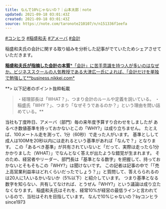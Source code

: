 ```yaml
---
title: なんで10%じゃないの？｜山本太郎｜note
updated: 2021-09-18 03:01:43Z
created: 2021-09-18 03:01:43Z
source: https://note.com/taronote210107/n/n151336f1eefa
---
```


 [#コンヒラ](https://note.com/hashtag/%E3%82%B3%E3%83%B3%E3%83%92%E3%83%A9)  [#稲盛和夫](https://note.com/hashtag/%E7%A8%B2%E7%9B%9B%E5%92%8C%E5%A4%AB)  [#アメーバ](https://note.com/hashtag/%E3%82%A2%E3%83%A1%E3%83%BC%E3%83%90)  [#会計](https://note.com/hashtag/%E4%BC%9A%E8%A8%88)

稲盛和夫氏の会計に関する取り組みを分析した記事がでていたためシェアさせていただきます。

[**稲盛和夫氏が指摘した会計の本質***「会計」に苦手意識を持つ人が多いのはなぜか。ビジネススクールの人気教授である大津広一氏によれば、「会計だけを単独で勉強して**business.nikkei.com*](https://business.nikkei.com/atcl/gen/19/00299/051900001/)

**> 以下記者のポイント抜粋転載
> ・経理部長は「WHAT？」、つまり会計のルールや定義を説いている。
> ・稲盛氏「WHY？」、つまり「なぜそうであるのか？」という理由を問い詰めている。**

当社も丁度昨日、アメーバ（部門）毎の来年度予算すり合わせをしましたが
あるべき数値基準を持っておかないとこの「WHY?」は成り立ちません。
たとえば、100メートル走を測って、1分（60秒）で走った人がいます。
基準としして成人は100Mを20秒以内には走れるという基準があれば「なんで？」となります。
この「あるべき基準」が共有されていないと「だって、実際は走ったら1分かかりました（WHAT）」でなんとなく答えが出たような錯覚が生まれます。
そのため、経営者やリーダー、部門長は「基準となる数字」を把握して、持っておかないとそもそもこの「WHY?」は聞けないです。
この記者は記事の中で「「売上高営業利益率はどれくらいだったでしょう？」」と質問して、答えらられるのは20人に1人いるかいないか（5%以下）と紹介しています。
つまり基準となる数字を知らない、共有してなければ、とうぜん「WHY?」という議論は成り立たなくなります。
稲盛和夫氏はそれを、経常10%が経営の最低ラインと言われているので、当社はそれを目指しています。
なんで10%じゃないの？byコンヒラsince1973